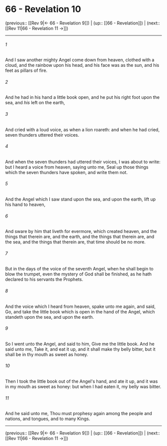 # 66 - Revelation 10

(previous:: [[Rev 9|← 66 - Revelation 9]]) | (up:: [[66 - Revelation]]) | (next:: [[Rev 11|66 - Revelation 11 →]])

***


###### 1 
And I saw another mighty Angel come down from heaven, clothed with a cloud, and the rainbow upon his head, and his face was as the sun, and his feet as pillars of fire. 

###### 2 
And he had in his hand a little book open, and he put his right foot upon the sea, and _his_ left on the earth, 

###### 3 
And cried with a loud voice, as when a lion roareth: and when he had cried, seven thunders uttered their voices. 

###### 4 
And when the seven thunders had uttered their voices, I was about to write: but I heard a voice from heaven, saying unto me, Seal up those things which the seven thunders have spoken, and write them not. 

###### 5 
And the Angel which I saw stand upon the sea, and upon the earth, lift up his hand to heaven, 

###### 6 
And sware by him that liveth for evermore, which created heaven, and the things that therein are, and the earth, and the things that therein are, and the sea, and the things that therein are, that time should be no more. 

###### 7 
But in the days of the voice of the seventh Angel, when he shall begin to blow the trumpet, even the mystery of God shall be finished, as he hath declared to his servants the Prophets. 

###### 8 
And the voice which I heard from heaven, spake unto me again, and said, Go, and take the little book which is open in the hand of the Angel, which standeth upon the sea, and upon the earth. 

###### 9 
So I went unto the Angel, and said to him, Give me the little book. And he said unto me, Take it, and eat it up, and it shall make thy belly bitter, but it shall be in thy mouth as sweet as honey. 

###### 10 
Then I took the little book out of the Angel's hand, and ate it up, and it was in my mouth as sweet as honey: but when I had eaten it, my belly was bitter. 

###### 11 
And he said unto me, Thou must prophesy again among the people and nations, and tongues, and to many Kings.

***

(previous:: [[Rev 9|← 66 - Revelation 9]]) | (up:: [[66 - Revelation]]) | (next:: [[Rev 11|66 - Revelation 11 →]])
